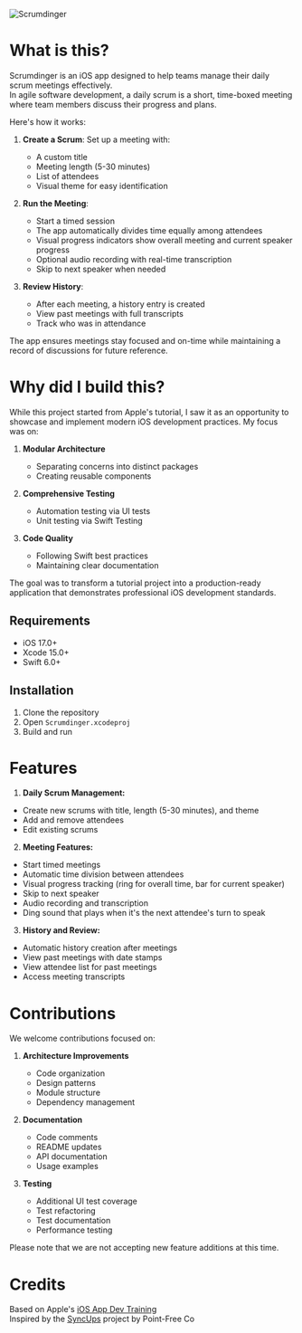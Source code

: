 ![Scrumdinger](https://github.com/user-attachments/assets/a245d11d-c260-42a8-8286-785ff491c68c)

# What is this?
Scrumdinger is an iOS app designed to help teams manage their daily scrum meetings effectively. <br>
In agile software development, a daily scrum is a short, time-boxed meeting where team members discuss their progress and plans.<br>

Here's how it works:
1. **Create a Scrum**: Set up a meeting with:
   - A custom title
   - Meeting length (5-30 minutes)
   - List of attendees
   - Visual theme for easy identification

2. **Run the Meeting**:
   - Start a timed session
   - The app automatically divides time equally among attendees
   - Visual progress indicators show overall meeting and current speaker progress
   - Optional audio recording with real-time transcription
   - Skip to next speaker when needed

3. **Review History**:
   - After each meeting, a history entry is created
   - View past meetings with full transcripts
   - Track who was in attendance

The app ensures meetings stay focused and on-time while maintaining a record of discussions for future reference.

# Why did I build this?
While this project started from Apple's tutorial, I saw it as an opportunity to showcase and implement modern iOS development practices. My focus was on:

1. **Modular Architecture**
   - Separating concerns into distinct packages
   - Creating reusable components

2. **Comprehensive Testing**
   - Automation testing via UI tests
   - Unit testing via Swift Testing

3. **Code Quality**
   - Following Swift best practices
   - Maintaining clear documentation

The goal was to transform a tutorial project into a production-ready application that demonstrates professional iOS development standards.

## Requirements
- iOS 17.0+
- Xcode 15.0+
- Swift 6.0+

## Installation
1. Clone the repository
2. Open `Scrumdinger.xcodeproj`
3. Build and run

# Features
1. **Daily Scrum Management:**
  - Create new scrums with title, length (5-30 minutes), and theme
  - Add and remove attendees
  - Edit existing scrums

2. **Meeting Features:**
  - Start timed meetings
  - Automatic time division between attendees
  - Visual progress tracking (ring for overall time, bar for current speaker)
  - Skip to next speaker
  - Audio recording and transcription
  - Ding sound that plays when it's the next attendee's turn to speak

3. **History and Review:**
  - Automatic history creation after meetings
  - View past meetings with date stamps
  - View attendee list for past meetings
  - Access meeting transcripts

# Contributions
We welcome contributions focused on:

1. **Architecture Improvements**
   - Code organization
   - Design patterns
   - Module structure
   - Dependency management

2. **Documentation**
   - Code comments
   - README updates
   - API documentation
   - Usage examples

3. **Testing**
   - Additional UI test coverage
   - Test refactoring
   - Test documentation
   - Performance testing

Please note that we are not accepting new feature additions at this time.

# Credits
Based on Apple's [iOS App Dev Training](https://developer.apple.com/tutorials/app-dev-training/getting-started-with-scrumdinger) <br>
Inspired by the [SyncUps](https://github.com/pointfreeco/syncups) project by Point-Free Co

